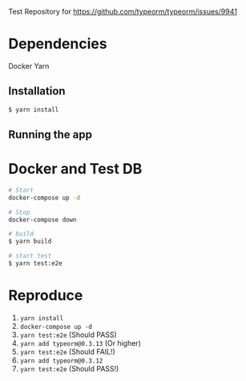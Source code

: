 Test Repository for https://github.com/typeorm/typeorm/issues/9941

# Dependencies

Docker
Yarn

## Installation

```bash
$ yarn install
```

## Running the app

# Docker and Test DB

```bash
# Start
docker-compose up -d

# Stop
docker-compose down
```

```bash
# build
$ yarn build

# start test
$ yarn test:e2e

```

# Reproduce

1. `yarn install`
2. `docker-compose up -d`
3. `yarn test:e2e` (Should PASS)
4. `yarn add typeorm@0.3.13` (Or higher)
5. `yarn test:e2e` (Should FAIL!)
6. `yarn add typeorm@0.3.12`
7. `yarn test:e2e` (Should PASS!)
